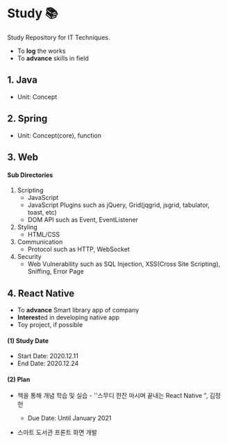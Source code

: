 # Study 📚
Study Repository for IT Techniques. 

* To **log** the works
* To **advance** skills in field



## 1. Java

* Unit: Concept



## 2. Spring

* Unit: Concept(core), function



## 3. Web

#### **Sub Directories**

1. Scripting
   * JavaScript
   * JavaScript Plugins such as jQuery, Grid(jqgrid, jsgrid, tabulator, toast, etc)
   * DOM API such as Event, EventListener
2. Styling
   - HTML/CSS
3. Communication
   - Protocol such as HTTP, WebSocket
4. Security
   - Web Vulnerability such as SQL Injection, XSS(Cross Site Scripting), Sniffing, Error Page



## 4. React Native

* To **advance** Smart library app of company
* **Interest**ed in developing native app
* Toy project, if possible



#### (1) Study Date

* Start Date: 2020.12.11
* End Date: 2020.12.24



#### (2) Plan

* 책을 통해 개념 학습 및 실습 - ''스무디 한잔 마시며 끝내는 React Native ", 김정헌
  - Due Date: Until January 2021

* 스마트 도서관 프론트 화면 개발
